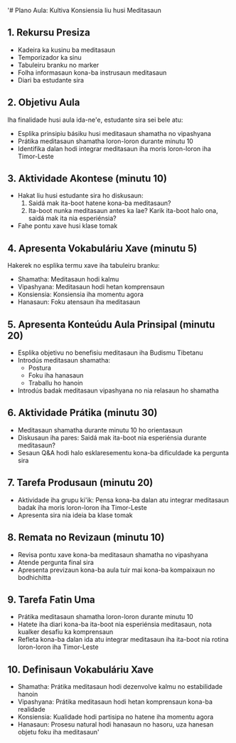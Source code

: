 '# Plano Aula: Kultiva Konsiensia liu husi Meditasaun

## 1. Rekursu Presiza
- Kadeira ka kusinu ba meditasaun
- Temporizador ka sinu
- Tabuleiru branku no marker
- Folha informasaun kona-ba instrusaun meditasaun
- Diari ba estudante sira

## 2. Objetivu Aula
Iha finalidade husi aula ida-ne'e, estudante sira sei bele atu:
- Esplika prinsipiu básiku husi meditasaun shamatha no vipashyana
- Prátika meditasaun shamatha loron-loron durante minutu 10
- Identifika dalan hodi integrar meditasaun iha moris loron-loron iha Timor-Leste

## 3. Aktividade Akontese (minutu 10)
- Hakat liu husi estudante sira ho diskusaun:
  1. Saidá mak ita-boot hatene kona-ba meditasaun?
  2. Ita-boot nunka meditasaun antes ka lae? Karik ita-boot halo ona, saidá mak ita nia esperiénsia?
- Fahe pontu xave husi klase tomak

## 4. Apresenta Vokabuláriu Xave (minutu 5)
Hakerek no esplika termu xave iha tabuleiru branku:
- Shamatha: Meditasaun hodi kalmu
- Vipashyana: Meditasaun hodi hetan komprensaun
- Konsiensia: Konsiensia iha momentu agora
- Hanasaun: Foku atensaun iha meditasaun

## 5. Apresenta Konteúdu Aula Prinsipal (minutu 20)
- Esplika objetivu no benefisiu meditasaun iha Budismu Tibetanu
- Introdús meditasaun shamatha:
  - Postura
  - Foku iha hanasaun
  - Traballu ho hanoin
- Introdús badak meditasaun vipashyana no nia relasaun ho shamatha

## 6. Aktividade Prátika (minutu 30)
- Meditasaun shamatha durante minutu 10 ho orientasaun
- Diskusaun iha pares: Saidá mak ita-boot nia esperiénsia durante meditasaun?
- Sesaun Q&A hodi halo esklaresementu kona-ba dificuldade ka pergunta sira

## 7. Tarefa Produsaun (minutu 20)
- Aktividade iha grupu ki'ik: Pensa kona-ba dalan atu integrar meditasaun badak iha moris loron-loron iha Timor-Leste
- Apresenta sira nia ideia ba klase tomak

## 8. Remata no Revizaun (minutu 10)
- Revisa pontu xave kona-ba meditasaun shamatha no vipashyana
- Atende pergunta final sira
- Apresenta previzaun kona-ba aula tuir mai kona-ba kompaixaun no bodhichitta

## 9. Tarefa Fatin Uma
- Prátika meditasaun shamatha loron-loron durante minutu 10
- Hatete iha diari kona-ba ita-boot nia esperiénsia meditasaun, nota kualker desafiu ka komprensaun
- Refleta kona-ba dalan ida atu integrar meditasaun iha ita-boot nia rotina loron-loron iha Timor-Leste

## 10. Definisaun Vokabuláriu Xave
- Shamatha: Prátika meditasaun hodi dezenvolve kalmu no estabilidade hanoin
- Vipashyana: Prátika meditasaun hodi hetan komprensaun kona-ba realidade
- Konsiensia: Kualidade hodi partisipa no hatene iha momentu agora
- Hanasaun: Prosesu natural hodi hanasaun no hasoru, uza hanesan objetu foku iha meditasaun'